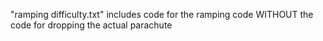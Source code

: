 "ramping difficulty.txt" includes code for the ramping code WITHOUT the code for dropping the actual parachute
